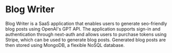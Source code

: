 # Blog Writer

Blog Writer is a SaaS application that enables users to generate seo-friendly blog posts using OpenAI's GPT API. The application supports sign-in and authentication through next-auth and allows users to purchase tokens using Stripe, which can be used to generate blog posts. Generated blog posts are then stored using MongoDB, a flexible NoSQL database.
